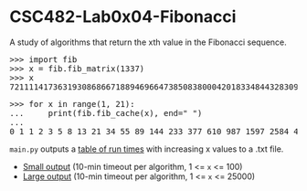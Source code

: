 # CSC482-Lab0x04-Fibonacci

A study of algorithms that return the xth value in the Fibonacci sequence.

<pre>
>>> import fib
>>> x = fib.fib_matrix(1337)
>>> x
721111417363193086866718894696647385083800042018334844328309008810572649380189634086859451489620922764584003220409489529566924462325032087715089847891268022881225836523445161660733949028040629172789835698524315074421584970617380285183789842110665401444350164293403647257106462827
</pre>

<pre>
>>> for x in range(1, 21):
...     print(fib.fib_cache(x), end=" ")
...
0 1 1 2 3 5 8 13 21 34 55 89 144 233 377 610 987 1597 2584 4181
</pre>

`main.py` outputs a [table of run times](https://raw.githubusercontent.com/jessicalynch/CSC482-Lab0x04-Fibonacci/main/output_1602601932669976000.txt) with increasing x values to a .txt file.


* [Small output](https://raw.githubusercontent.com/jessicalynch/CSC482-Lab0x04-Fibonacci/main/output_1602601932669976000.txt) (10-min timeout per algorithm, 1 <= `x` <= 100)
* [Large output](https://raw.githubusercontent.com/jessicalynch/CSC482-Lab0x04-Fibonacci/main/output_1602446678900365000.txt) (10-min timeout per algorithm, 1 <= `x` <= 25000)
